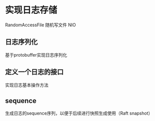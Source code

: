# 实现日志存储

RandomAccessFile 随机写文件  NIO

## 日志序列化  

基于protobuffer实现日志序列化

## 定义一个日志的接口

实现日志基本操作方法

## sequence

生成日志的sequence序列，以便于后续进行快照生成使用（Raft  snapshot）
